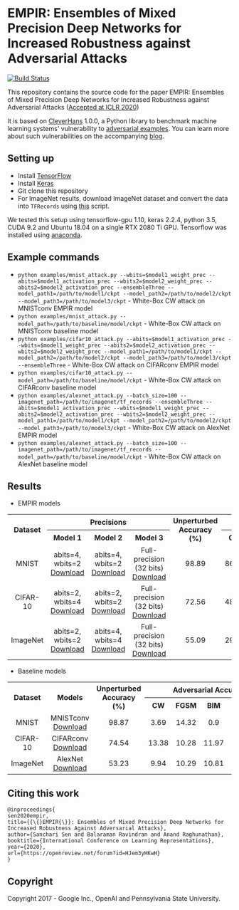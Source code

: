 # EMPIR: Ensembles of Mixed Precision Deep Networks for Increased Robustness against Adversarial Attacks
[![Build Status](https://travis-ci.org/tensorflow/cleverhans.svg?branch=master)](https://travis-ci.org/tensorflow/cleverhans)

This repository contains the source code for the paper EMPIR: Ensembles of Mixed Precision Deep Networks for Increased Robustness against Adversarial Attacks ([Accepted at ICLR 2020](https://openreview.net/forum?id=HJem3yHKwH))

It is based on [CleverHans](https://github.com/tensorflow/cleverhans) 1.0.0, a Python library to
benchmark machine learning systems' vulnerability to
[adversarial examples](http://karpathy.github.io/2015/03/30/breaking-convnets/).
You can learn more about such vulnerabilities on the accompanying [blog](http://cleverhans.io).

## Setting up
+ Install [TensorFlow](https://www.tensorflow.org/) 
+ Install [Keras](https://keras.io/)
+ Git clone this repository
+ For ImageNet results, download ImageNet dataset and convert the data into `TFRecords` using [this](https://github.com/tensorflow/tpu/blob/master/tools/datasets/imagenet_to_gcs.py) script. 

We tested this setup using tensorflow-gpu 1.10, keras 2.2.4, python 3.5, CUDA 9.2 and Ubuntu 18.04 on a single RTX 2080 Ti GPU. Tensorflow was installed using [anaconda](https://www.anaconda.com/). 

## Example commands
+ `python examples/mnist_attack.py --wbits=$model1_weight_prec --abits=$model1_activation_prec --wbits2=$model2_weight_prec --abits2=$model2_activation_prec --ensembleThree --model_path1=/path/to/model1/ckpt --model_path2=/path/to/model2/ckpt --model_path3=/path/to/model3/ckpt` - White-Box CW attack on MNISTconv EMPIR model
+ `python examples/mnist_attack.py --model_path=/path/to/baseline/model/ckpt` - White-Box CW attack on MNISTconv baseline model
+ `python examples/cifar10_attack.py --abits=$model1_activation_prec --wbits=$model1_weight_prec --abits2=$model2_activation_prec --wbits2=$model2_weight_prec --model_path1=/path/to/model1/ckpt --model_path2=/path/to/model2/ckpt --model_path3=/path/to/model3/ckpt --ensembleThree` - White-Box CW attack on CIFARconv EMPIR model
+ `python examples/cifar10_attack.py --model_path=/path/to/baseline/model/ckpt` - White-Box CW attack on CIFARconv baseline model
+ `python examples/alexnet_attack.py --batch_size=100 --imagenet_path=/path/to/imagenet/tf_records --ensembleThree --abits=$model1_activation_prec --wbits=$model1_weight_prec --abits2=$model2_activation_prec --wbits2=$model2_weight_prec --model_path1=/path/to/model1/ckpt --model_path2=/path/to/model2/ckpt --model_path3=/path/to/model3/ckpt` - White-Box CW attack on AlexNet EMPIR model
+ `python examples/alexnet_attack.py --batch_size=100 --imagenet_path=/path/to/imagenet/tf_records --model_path=/path/to/baseline/model/ckpt` - White-Box CW attack on AlexNet baseline model

## Results
+ EMPIR models
<table>
    <tr align="center">
        <th rowspan="2">Dataset</th>
        <th colspan=3>Precisions</th>
        <th rowspan=2>Unperturbed Accuracy (%)</th>
        <th colspan=5>Adversarial Accuracy (%)</th>
    </tr>
    <tr align="center">
        <th>Model 1</th>
        <th>Model 2</th>
        <th>Model 3</th>
        <th>CW</th>
        <th>FGSM</th>
        <th>BIM</th>
        <th>PGD</th>
        <th>Average</th>
    </tr>
    <tr align="center">
       <td>MNIST</td>
       <td> abits=4, wbits=2 <a href="https://purdue0-my.sharepoint.com/:f:/g/personal/sen9_purdue_edu/EslYS5ShH0JBnoBLbWy8NAsBkGZebG9Z08-SiIPguPlcxA?e=5Dtb1k">Download</a> </td>
       <td> abits=4, wbits=2 <a href="https://purdue0-my.sharepoint.com/:f:/g/personal/sen9_purdue_edu/EntWYPrfnsFMqpTdisN6egABpg8oqQjIEByA2IOXpsAOsw?e=bGV3yw">Download</a> </td>
       <td> Full-precision (32 bits) <a href="https://purdue0-my.sharepoint.com/:f:/g/personal/sen9_purdue_edu/EumogLgncVBCm932G6fUBPgBcipIcex0GhmG0SLIZdFT2g?e=K5MCh8">Download</a> </td>
       <td> 98.89 </td>
       <td> 86.73 </td>
       <td> 67.06 </td>
       <td> 18.61 </td>
       <td> 17.51 </td>
       <td> 47.48 </td>
    </tr>
    <tr align="center">
       <td>CIFAR-10</td>
       <td> abits=2, wbits=4 <a href="https://purdue0-my.sharepoint.com/:f:/g/personal/sen9_purdue_edu/EtnxDGIo-iBOgumA6qaAY7IBm7vCT7QVIFab5q2ZUTo4ww?e=RZd1E7">Download</a></td>
       <td> abits=2, wbits=2 <a href="https://purdue0-my.sharepoint.com/:f:/g/personal/sen9_purdue_edu/EmU1sNJnvh5KjFNhRzU5phoBj7jVnszuE7XTOXXcVNES0g?e=E6PbCa">Download</a> </td>
       <td> Full-precision (32 bits) <a href="https://purdue0-my.sharepoint.com/:f:/g/personal/sen9_purdue_edu/EkFITagLxGNIsqQwksNRNB0B-4FOPb-hMEHyJykvKnlFbQ?e=Dn8c1k">Download</a> </td>
       <td> 72.56 </td>
       <td> 48.51 </td>
       <td> 20.45 </td>
       <td> 24.59 </td>
       <td> 13.55 </td>
       <td> 26.78 </td>
    </tr>
    <tr align="center">
       <td>ImageNet</td>
       <td> abits=2, wbits=2 <a href="https://purdue0-my.sharepoint.com/:f:/g/personal/sen9_purdue_edu/Eg4hbpGyleBGtgIdVitVWK8Bt1XAu9iVGXlEqAFIsnvrPA?e=nulYxg">Download</a></td>
       <td> abits=4, wbits=4 <a href="https://purdue0-my.sharepoint.com/:f:/g/personal/sen9_purdue_edu/ErFX38nXblRBr6jvrhLqKNYBKwYiwqslbeGVSlH75P5XGg?e=d3rGC3">Download</a> </td>
       <td> Full-precision (32 bits) <a href="https://purdue0-my.sharepoint.com/:f:/g/personal/sen9_purdue_edu/EmBzpnERlD1HtAbgymP2B8ABZ2DJR_tBjY0c1ho9ETNl0A?e=rlaOoP">Download</a> </td>
       <td> 55.09 </td>
       <td> 29.36 </td>
       <td> 21.65 </td>
       <td> 20.67 </td>
       <td> 11.76 </td>
       <td> 20.86 </td>
    </tr>
</table>

+ Baseline models
<table>
    <tr align="center">
        <th rowspan="2">Dataset</th>
        <th rowspan="2">Models</th>
        <th rowspan=2>Unperturbed Accuracy (%)</th>
        <th colspan=5>Adversarial Accuracy (%)</th>
    </tr>
    <tr align="center">
        <th>CW</th>
        <th>FGSM</th>
        <th>BIM</th>
        <th>PGD</th>
        <th>Average</th>
    </tr>
    <tr align="center">
       <td>MNIST</td>
       <td> MNISTconv <a href="https://purdue0-my.sharepoint.com/:f:/g/personal/sen9_purdue_edu/EumogLgncVBCm932G6fUBPgBcipIcex0GhmG0SLIZdFT2g?e=K5MCh8">Download</a> </td>
       <td> 98.87 </td>
       <td> 3.69 </td>
       <td> 14.32 </td>
       <td> 0.9 </td>
       <td> 0.77 </td>
       <td> 4.92 </td>
    </tr>
    <tr align="center">
       <td>CIFAR-10</td>
       <td> CIFARconv <a href="https://purdue0-my.sharepoint.com/:f:/g/personal/sen9_purdue_edu/EkFITagLxGNIsqQwksNRNB0B-4FOPb-hMEHyJykvKnlFbQ?e=Dn8c1k">Download</a> </td>
       <td> 74.54 </td>
       <td> 13.38 </td>
       <td> 10.28 </td>
       <td> 11.97 </td>
       <td> 10.69 </td>
       <td> 11.58 </td>
    </tr>
    <tr align="center">
       <td>ImageNet</td>
       <td> AlexNet <a href="https://purdue0-my.sharepoint.com/:f:/g/personal/sen9_purdue_edu/EmBzpnERlD1HtAbgymP2B8ABZ2DJR_tBjY0c1ho9ETNl0A?e=rlaOoP">Download</a> </td>
       <td> 53.23 </td>
       <td> 9.94 </td>
       <td> 10.29 </td>
       <td> 10.81 </td>
       <td> 10.30 </td>
       <td> 10.34 </td>
    </tr>
</table>

## Citing this work

```
@inproceedings{
sen2020empir,
title={{\{}EMPIR{\}}: Ensembles of Mixed Precision Deep Networks for Increased Robustness Against Adversarial Attacks},
author={Sanchari Sen and Balaraman Ravindran and Anand Raghunathan},
booktitle={International Conference on Learning Representations},
year={2020},
url={https://openreview.net/forum?id=HJem3yHKwH}
}
```
## Copyright

Copyright 2017 - Google Inc., OpenAI and Pennsylvania State University.
